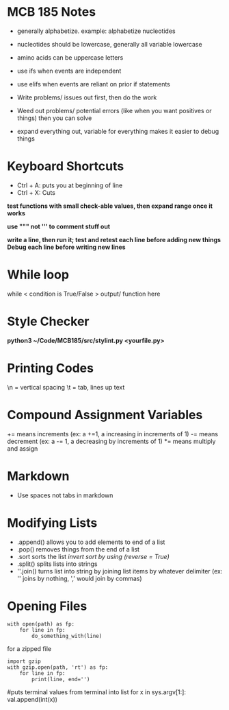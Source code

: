MCB 185 Notes
====================

+ generally alphabetize. example: alphabetize nucleotides

+ nucleotides should be lowercase, generally all variable lowercase
+ amino acids can be uppercase letters

+ use ifs when events are independent 
+ use elifs when events are reliant on prior if statements

+ Write problems/ issues out first, then do the work
+ Weed out problems/ potential errors (like when you want positives or things)
  then you can solve 
  
+ expand everything out, variable for everything
  makes it easier to debug things
  
# Keyboard Shortcuts
+ Ctrl + A: puts you at beginning of line
+ Ctrl + X: Cuts

**test functions with small check-able values, then expand range once it works**

**use """ not ''' to comment stuff out**

**write a line, then run it; test and retest each line before adding new things**
**Debug each line before writing new lines**

# While loop
while < condition is True/False >
	output/ function here
	
# Style Checker
**python3 ~/Code/MCB185/src/stylint.py <yourfile.py>**

# Printing Codes
\n = vertical spacing 
\t = tab, lines up text

# Compound Assignment Variables
+= means increments (ex: a +=1, a increasing in increments of 1)
-= means decrement (ex: a -= 1, a decreasing by increments of 1)
*= means multiply and assign 
	
# Markdown 
+ Use spaces not tabs in markdown 

# Modifying Lists
+ <list>.append()
  allows you to add elements to end of a list 
+ <list>.pop()
  removes things from the end of a list
+ <list>.sort
  sorts the list 
  *invert sort by using (reverse = True)*
+ <list>.split()
  splits lists into strings
+ '<delimiter>'.join(<list>)
   turns list into string by joining list items by whatever delimiter 
   (ex: '' joins by nothing, ',' would join by commas)

# Opening Files
```
with open(path) as fp:
    for line in fp:
        do_something_with(line)
```
for a zipped file
```
import gzip
with gzip.open(path, 'rt') as fp:
    for line in fp:
        print(line, end='')
```
#puts terminal values from terminal into list
for x in sys.argv[1:]:  
	val.append(int(x))




	
